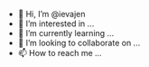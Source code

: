 - 👋 Hi, I’m @ievajen
- 👀 I’m interested in ...
- 🌱 I’m currently learning ...
- 💞️ I’m looking to collaborate on ...
- 📫 How to reach me ...

<!---
ievajen/ievajen is a ✨ special ✨ repository because its `README.md` (this file) appears on your GitHub profile.
You can click the Preview link to take a look at your changes.
--->

